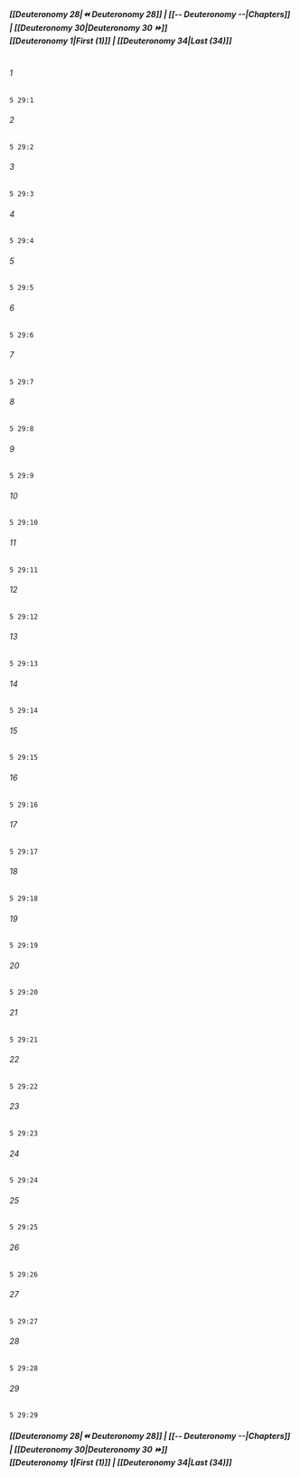 
##### **[[Deuteronomy 28|⏪ Deuteronomy 28]] | [[-- Deuteronomy --|Chapters]] | [[Deuteronomy 30|Deuteronomy 30 ⏩]]**<br>**[[Deuteronomy 1|First (1)]] | [[Deuteronomy 34|Last (34)]]**<br><br>

###### 1
``` verse
5 29:1
```
###### 2
``` verse
5 29:2
```
###### 3
``` verse
5 29:3
```
###### 4
``` verse
5 29:4
```
###### 5
``` verse
5 29:5
```
###### 6
``` verse
5 29:6
```
###### 7
``` verse
5 29:7
```
###### 8
``` verse
5 29:8
```
###### 9
``` verse
5 29:9
```
###### 10
``` verse
5 29:10
```
###### 11
``` verse
5 29:11
```
###### 12
``` verse
5 29:12
```
###### 13
``` verse
5 29:13
```
###### 14
``` verse
5 29:14
```
###### 15
``` verse
5 29:15
```
###### 16
``` verse
5 29:16
```
###### 17
``` verse
5 29:17
```
###### 18
``` verse
5 29:18
```
###### 19
``` verse
5 29:19
```
###### 20
``` verse
5 29:20
```
###### 21
``` verse
5 29:21
```
###### 22
``` verse
5 29:22
```
###### 23
``` verse
5 29:23
```
###### 24
``` verse
5 29:24
```
###### 25
``` verse
5 29:25
```
###### 26
``` verse
5 29:26
```
###### 27
``` verse
5 29:27
```
###### 28
``` verse
5 29:28
```
###### 29
``` verse
5 29:29
```

##### **[[Deuteronomy 28|⏪ Deuteronomy 28]] | [[-- Deuteronomy --|Chapters]] | [[Deuteronomy 30|Deuteronomy 30 ⏩]]**<br>**[[Deuteronomy 1|First (1)]] | [[Deuteronomy 34|Last (34)]]**
